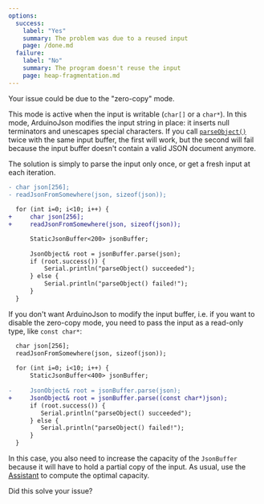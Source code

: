 ```yaml
---
options:
  success:
    label: "Yes"
    summary: The problem was due to a reused input
    page: /done.md
  failure:
    label: "No"
    summary: The program doesn't reuse the input
    page: heap-fragmentation.md
---
```


Your issue could be due to the "zero-copy" mode.

This mode is active when the input is writable (`char[]` or a `char*`).
In this mode, ArduinoJson modifies the input string in place: it inserts null terminators and unescapes special characters.
If you call [`parseObject()`](/v5/api/jsonbuffer/parseobject/) twice with the same input buffer, the first will work, but the second will fail because the input buffer doesn't contain a valid JSON document anymore.

The solution is simply to parse the input only once, or get a fresh input at each iteration.

```diff
- char json[256];
- readJsonFromSomewhere(json, sizeof(json));
  
  for (int i=0; i<10; i++) {
+     char json[256];
+     readJsonFromSomewhere(json, sizeof(json));

      StaticJsonBuffer<200> jsonBuffer;
  
      JsonObject& root = jsonBuffer.parse(json);
      if (root.success()) {
          Serial.println("parseObject() succeeded");
      } else {
          Serial.println("parseObject() failed!");
      }
  }
```

If you don't want ArduinoJson to modify the input buffer, i.e. if you want to disable the zero-copy mode, you need to pass the input as a read-only type, like `const char*`:

```diff
  char json[256];
  readJsonFromSomewhere(json, sizeof(json));
  
  for (int i=0; i<10; i++) {
      StaticJsonBuffer<400> jsonBuffer;
  
-     JsonObject& root = jsonBuffer.parse(json);
+     JsonObject& root = jsonBuffer.parse((const char*)json);
      if (root.success()) {
         Serial.println("parseObject() succeeded");
      } else {
         Serial.println("parseObject() failed!");
      }
  }
```

In this case, you also need to increase the capacity of the `JsonBuffer` because it will have to hold a partial copy of the input. As usual, use the [Assistant](/v5/assistant/) to compute the optimal capacity.

Did this solve your issue?
